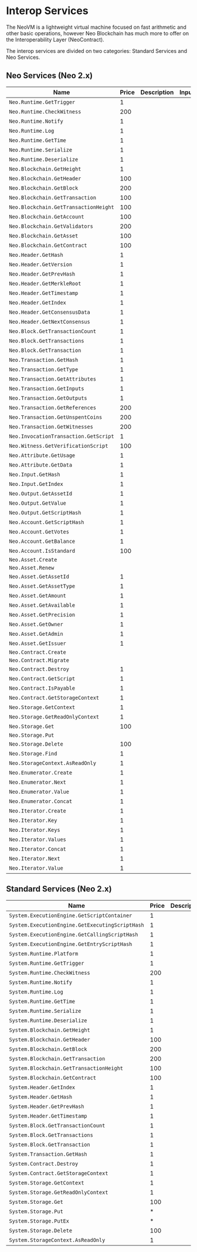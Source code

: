 # Interop Services

The NeoVM is a lightweight virtual machine focused on fast arithmetic and other basic operations, however Neo Blockchain has much more to offer on the Interoperability Layer (NeoContract).

The interop services are divided on two categories: Standard Services and Neo Services.

## Neo Services (Neo 2.x)


| Name                                 | Price    | Description                              | Inputs | Outputs |
|--------------------------------------|----------|------------------------------------------|--------|---------|
| `Neo.Runtime.GetTrigger`             |  1       |   |  |  |
| `Neo.Runtime.CheckWitness`           |  200     |   |  |  |
| `Neo.Runtime.Notify`                 |  1       |   |  |  |
| `Neo.Runtime.Log`                    |  1       |   |  |  |
| `Neo.Runtime.GetTime`                |  1       |   |  |  |
| `Neo.Runtime.Serialize`              |  1       |   |  |  |
| `Neo.Runtime.Deserialize`            |  1       |   |  |  |
| `Neo.Blockchain.GetHeight`           |   1 |   |  |  |
| `Neo.Blockchain.GetHeader`           |  100 |   |  |  |
| `Neo.Blockchain.GetBlock`            |   200 |   |  |  |
| `Neo.Blockchain.GetTransaction`      |   100 |   |  |  |
| `Neo.Blockchain.GetTransactionHeight`|   100 |   |  |  |
| `Neo.Blockchain.GetAccount`          |   100 |   |  |  |
| `Neo.Blockchain.GetValidators` |  200 |   |  |  |
| `Neo.Blockchain.GetAsset` |  100 |   |  |  |
| `Neo.Blockchain.GetContract` |   100 |   |  |  |
| `Neo.Header.GetHash` |   1 |   |  |  |
| `Neo.Header.GetVersion` |   1 |   |  |  |
| `Neo.Header.GetPrevHash` |   1 |   |  |  |
| `Neo.Header.GetMerkleRoot` |   1 |   |  |  |
| `Neo.Header.GetTimestamp` |   1 |   |  |  |
| `Neo.Header.GetIndex` |   1 |   |  |  |
| `Neo.Header.GetConsensusData` |   1 |   |  |  |
| `Neo.Header.GetNextConsensus` |   1 |   |  |  |
| `Neo.Block.GetTransactionCount` |   1 |   |  |  |
| `Neo.Block.GetTransactions` |   1 |   |  |  |
| `Neo.Block.GetTransaction` |   1 |   |  |  |
| `Neo.Transaction.GetHash` |   1 |   |  |  |
| `Neo.Transaction.GetType` |   1 |   |  |  |
| `Neo.Transaction.GetAttributes` |   1 |   |  |  |
| `Neo.Transaction.GetInputs` |   1 |   |  |  |
| `Neo.Transaction.GetOutputs` |   1 |   |  |  |
| `Neo.Transaction.GetReferences` |   200 |   |  |  |
| `Neo.Transaction.GetUnspentCoins` |   200 |   |  |  |
| `Neo.Transaction.GetWitnesses` |   200 |   |  |  |
| `Neo.InvocationTransaction.GetScript` |   1 |   |  |  |
| `Neo.Witness.GetVerificationScript` |   100 |   |  |  |
| `Neo.Attribute.GetUsage` |   1 |   |  |  |
| `Neo.Attribute.GetData` |   1 |   |  |  |
| `Neo.Input.GetHash` |   1 |   |  |  |
| `Neo.Input.GetIndex` |   1 |   |  |  |
| `Neo.Output.GetAssetId` |   1 |   |  |  |
| `Neo.Output.GetValue` |   1 |   |  |  |
| `Neo.Output.GetScriptHash` |   1 |   |  |  |
| `Neo.Account.GetScriptHash` |   1 |   |  |  |
| `Neo.Account.GetVotes` |   1 |   |  |  |
| `Neo.Account.GetBalance` |   1 |   |  |  |
| `Neo.Account.IsStandard` |   100 |   |  |  |
| `Neo.Asset.Create` |   |  |  |   |
| `Neo.Asset.Renew` |   |  |  |   |
| `Neo.Asset.GetAssetId` |   1 |   |  |  |
| `Neo.Asset.GetAssetType` |   1 |   |  |  |
| `Neo.Asset.GetAmount` |   1 |   |  |  |
| `Neo.Asset.GetAvailable` |   1 |   |  |  |
| `Neo.Asset.GetPrecision` |   1 |   |  |  |
| `Neo.Asset.GetOwner` |   1 |   |  |  |
| `Neo.Asset.GetAdmin` |   1 |   |  |  |
| `Neo.Asset.GetIssuer` |   1 |   |  |  |
| `Neo.Contract.Create` |   |  |  |   |
| `Neo.Contract.Migrate` |   |  |  |   |
| `Neo.Contract.Destroy` |   1 |   |  |  |
| `Neo.Contract.GetScript` |   1 |   |  |  |
| `Neo.Contract.IsPayable` |   1 |   |  |  |
| `Neo.Contract.GetStorageContext` |   1 |   |  |  |
| `Neo.Storage.GetContext` |   1 |   |  |  |
| `Neo.Storage.GetReadOnlyContext` |   1 |   |  |  |
| `Neo.Storage.Get` |   100 |   |  |  |
| `Neo.Storage.Put` |   |  |  |   |
| `Neo.Storage.Delete` |   100 |   |  |  |
| `Neo.Storage.Find` |   1 |   |  |  |
| `Neo.StorageContext.AsReadOnly` |   1 |   |  |  |
| `Neo.Enumerator.Create` |   1 |   |  |  |
| `Neo.Enumerator.Next` |   1 |   |  |  |
| `Neo.Enumerator.Value` |   1 |   |  |  |
| `Neo.Enumerator.Concat` |   1 |   |  |  |
| `Neo.Iterator.Create` |   1 |   |  |  |
| `Neo.Iterator.Key` |   1 |   |  |  |
| `Neo.Iterator.Keys` |   1 |   |  |  |
| `Neo.Iterator.Values` |   1 |   |  |  |
| `Neo.Iterator.Concat` |   1 |   |  |  |
| `Neo.Iterator.Next` |  1 |   |  |  |
| `Neo.Iterator.Value` |  1 |   |  |  |


## Standard Services (Neo 2.x)

| Name                                 | Price    | Description                              | Inputs | Outputs |
|--------------------------------------|----------|------------------------------------------|--------|---------|
| `System.ExecutionEngine.GetScriptContainer` |   1|    |  |  |
| `System.ExecutionEngine.GetExecutingScriptHash` |   1|    |  |  |
| `System.ExecutionEngine.GetCallingScriptHash` |   1|    |  |  |
| `System.ExecutionEngine.GetEntryScriptHash` |   1|    |  |  |
| `System.Runtime.Platform` |   1|    |  |  |
| `System.Runtime.GetTrigger` |   1|    |  |  |
| `System.Runtime.CheckWitness` |   200|    |  |  |
| `System.Runtime.Notify` |   1|    |  |  |
| `System.Runtime.Log` |   1|    |  |  |
| `System.Runtime.GetTime` |   1|    |  |  |
| `System.Runtime.Serialize` |   1|    |  |  |
| `System.Runtime.Deserialize` |   1|    |  |  |
| `System.Blockchain.GetHeight` |   1|    |  |  |
| `System.Blockchain.GetHeader` |   100|    |  |  |
| `System.Blockchain.GetBlock` |   200|    |  |  |
| `System.Blockchain.GetTransaction` |   200|    |  |  |
| `System.Blockchain.GetTransactionHeight` |   100|    |  |  |
| `System.Blockchain.GetContract` |   100|    |  |  |
| `System.Header.GetIndex` |   1|    |  |  |
| `System.Header.GetHash` |   1|    |  |  |
| `System.Header.GetPrevHash` |   1|    |  |  |
| `System.Header.GetTimestamp` |   1|    |  |  |
| `System.Block.GetTransactionCount` |   1|    |  |  |
| `System.Block.GetTransactions` |   1|    |  |  |
| `System.Block.GetTransaction`          |   1|    |  |  |
| `System.Transaction.GetHash`           |   1|    |  |  |
| `System.Contract.Destroy`              |   1|    |  |  |
| `System.Contract.GetStorageContext`    |   1|    |  |  |
| `System.Storage.GetContext`            |   1|    |  |  |
| `System.Storage.GetReadOnlyContext`    |   1|    |  |  |
| `System.Storage.Get`                   |   100|    |  |  |
| `System.Storage.Put`                   | * |    |  |  |
| `System.Storage.PutEx`                 | * |    |  |  |
| `System.Storage.Delete`                |   100|    |  |  |
| `System.StorageContext.AsReadOnly`     |   1|    |  |  |
